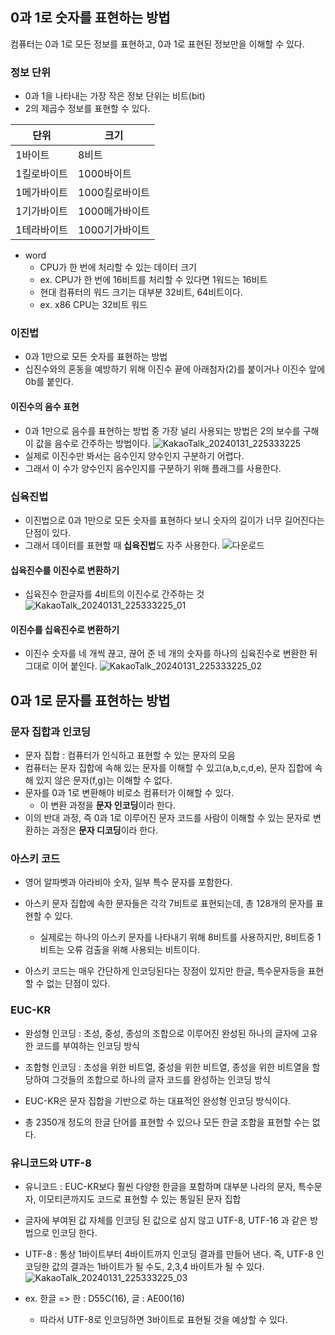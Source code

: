 ## 0과 1로 숫자를 표현하는 방법

컴퓨터는 0과 1로 모든 정보를 표현하고, 0과 1로 표현된 정보만을 이해할 수 있다.

### 정보 단위

- 0과 1을 나타내는 가장 작은 정보 단위는 비트(bit)
- 2의 제곱수 정보를 표현할 수 있다.

| 단위        | 크기           |
| ----------- | -------------- |
| 1바이트     | 8비트          |
| 1킬로바이트 | 1000바이트     |
| 1메가바이트 | 1000킬로바이트 |
| 1기가바이트 | 1000메가바이트 |
| 1테라바이트 | 1000기가바이트 |

- word
  - CPU가 한 번에 처리할 수 있는 데이터 크기
  - ex. CPU가 한 번에 16비트를 처리할 수 있다면 1워드는 16비트
  - 현대 컴퓨터의 워드 크기는 대부분 32비트, 64비트이다.
  - ex. x86 CPU는 32비트 워드

### 이진법

- 0과 1만으로 모든 숫자를 표현하는 방법
- 십진수와의 혼동을 예방하기 위해 이진수 끝에 아래첨자(2)를 붙이거나 이진수 앞에 0b를 붙인다.

#### 이진수의 음수 표현

- 0과 1만으로 음수를 표현하는 방법 중 가장 널리 사용되는 방법은 2의 보수를 구해 이 값을 음수로 간주하는 방법이다.
  ![KakaoTalk_20240131_225333225](https://github.com/zhwltlr/CS-Study/assets/100506719/daf84ee4-efcd-419c-b1ff-82cc7e7380fa)
- 실제로 이진수만 봐서는 음수인지 양수인지 구분하기 어렵다.
- 그래서 이 수가 양수인지 음수인지를 구분하기 위해 플래그를 사용한다.

### 십육진법

- 이진법으로 0과 1만으로 모든 숫자를 표현하다 보니 숫자의 길이가 너무 길어진다는 단점이 있다.
- 그래서 데이터를 표현할 때 **십육진법**도 자주 사용한다.
  ![다운로드](https://github.com/zhwltlr/CS-Study/assets/100506719/8a3e916e-9c31-4766-9683-256f9cb18aaa)

#### 십육진수를 이진수로 변환하기

- 십육진수 한글자를 4비트의 이진수로 간주하는 것
  ![KakaoTalk_20240131_225333225_01](https://github.com/zhwltlr/CS-Study/assets/100506719/d8644ffd-9de2-4b37-8250-e0ad8c8f3728)

#### 이진수를 십육진수로 변환하기

- 이진수 숫자를 네 개씩 끊고, 끊어 준 네 개의 숫자를 하나의 십육진수로 변환한 뒤 그대로 이어 붙인다.
  ![KakaoTalk_20240131_225333225_02](https://github.com/zhwltlr/CS-Study/assets/100506719/7827b54d-afdb-41ce-93a5-b7b7723bd56d)

## 0과 1로 문자를 표현하는 방법

### 문자 집합과 인코딩

- 문자 집합 : 컴퓨터가 인식하고 표현할 수 있는 문자의 모음
- 컴퓨터는 문자 집합에 속해 있는 문자를 이해할 수 있고(a,b,c,d,e), 문자 집합에 속해 있지 않은 문자(f,g)는 이해할 수 없다.
- 문자를 0과 1로 변환해야 비로소 컴퓨터가 이해할 수 있다.
  - 이 변환 과정을 **문자 인코딩**이라 한다.
- 이의 반대 과정, 즉 0과 1로 이루어진 문자 코드를 사람이 이해할 수 있는 문자로 변환하는 과정은 **문자 디코딩**이라 한다.

### 아스키 코드

- 영어 알파벳과 아라비아 숫자, 일부 특수 문자를 포함한다.
- 아스키 문자 집합에 속한 문자들은 각각 7비트로 표현되는데, 총 128개의 문자를 표현할 수 있다.

  - 실제로는 하나의 아스키 문자를 나타내기 위해 8비트를 사용하지만, 8비트중 1비트는 오류 검출을 위해 사용되는 비트이다.

- 아스키 코드는 매우 간단하게 인코딩된다는 장점이 있지만 한글, 특수문자등을 표현할 수 없는 단점이 있다.

### EUC-KR

- 완성형 인코딩 : 초성, 중성, 종성의 조합으로 이루어진 완성된 하나의 글자에 고유한 코드를 부여하는 인코딩 방식
- 조합형 인코딩 : 초성을 위한 비트열, 중성을 위한 비트열, 종성을 위한 비트열을 할당하여 그것들의 조합으로 하나의 글자 코드를 완성하는 인코딩 방식

- EUC-KR은 문자 집합을 기반으로 하는 대표적인 완성형 인코딩 방식이다.
- 총 2350개 정도의 한글 단어를 표현할 수 있으나 모든 한글 조합을 표현할 수는 없다.

### 유니코드와 UTF-8

- 유니코드 : EUC-KR보다 훨씬 다양한 한글을 포함하며 대부분 나라의 문자, 특수문자, 이모티콘까지도 코드로 표현할 수 있는 통일된 문자 집합
- 글자에 부여된 값 자체를 인코딩 된 값으로 삼지 않고 UTF-8, UTF-16 과 같은 방법으로 인코딩 한다.
- UTF-8 : 통상 1바이트부터 4바이트까지 인코딩 결과를 만들어 낸다. 즉, UTF-8 인코딩한 값의 결과는 1바이트가 될 수도, 2,3,4 바이트가 될 수 있다.
  ![KakaoTalk_20240131_225333225_03](https://github.com/zhwltlr/CS-Study/assets/100506719/a0f2586a-393e-475a-8713-41058e51f24e)

- ex. 한글 => 한 : D55C(16), 글 : AE00(16)
  - 따라서 UTF-8로 인코딩하면 3바이트로 표현될 것을 예상할 수 있다.
